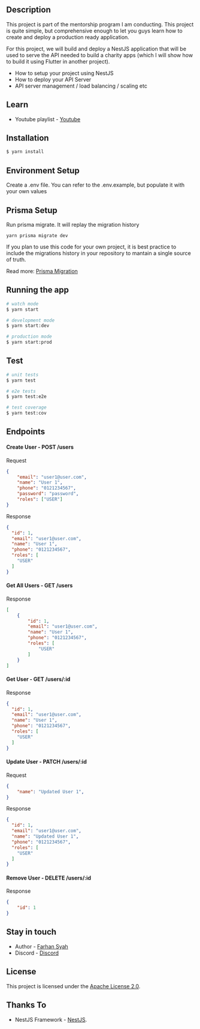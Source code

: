 ## Description

This project is part of the mentorship program I am conducting. This project is quite simple, but comprehensive enough to let you guys learn how to create and deploy a production ready application.

For this project, we will build and deploy a NestJS application that will be used to serve the API needed to build a charity apps (which I will show how to build it using Flutter in another project).

- How to setup your project using NestJS
- How to deploy your API Server
- API server management / load balancing / scaling etc

## Learn

- Youtube playlist - [Youtube](https://www.youtube.com/playlist?list=PLaFDiDlPtmkULIzkyiLD0t71Uz6AtCazi)
  
## Installation

```bash
$ yarn install
```

## Environment Setup

Create a .env file. You can refer to the .env.example, but populate it with your own values

## Prisma Setup

Run prisma migrate. It will replay the migration history
```
yarn prisma migrate dev
```

If you plan to use this code for your own project, it is best practice to include the migrations history in your repository to mantain a single source of truth. 

Read more: [Prisma Migration](https://www.prisma.io/docs/concepts/components/prisma-migrate)
## Running the app

```bash
# watch mode
$ yarn start

# development mode
$ yarn start:dev

# production mode
$ yarn start:prod
```

## Test

```bash
# unit tests
$ yarn test

# e2e tests
$ yarn test:e2e

# test coverage
$ yarn test:cov
```

## Endpoints
#### Create User - POST /users

Request
```json
{
	"email": "user1@user.com",
	"name": "User 1",
	"phone": "0121234567",
	"password": "password",
	"roles": ["USER"]
}
```
Response
```json
{
  "id": 1,
  "email": "user1@user.com",
  "name": "User 1",
  "phone": "0121234567",
  "roles": [
    "USER"
  ]
}
```

#### Get All Users - GET /users

Response
```json
[
    {
        "id": 1,
        "email": "user1@user.com",
        "name": "User 1",
        "phone": "0121234567",
        "roles": [
            "USER"
        ]
    }
]
```

#### Get User - GET /users/:id

Response
```json
{
  "id": 1,
  "email": "user1@user.com",
  "name": "User 1",
  "phone": "0121234567",
  "roles": [
    "USER"
  ]
}
```
#### Update User - PATCH /users/:id

Request
```json
{
	"name": "Updated User 1",
}
```

Response
```json
{
  "id": 1,
  "email": "user1@user.com",
  "name": "Updated User 1",
  "phone": "0121234567",
  "roles": [
    "USER"
  ]
}
```

#### Remove User - DELETE /users/:id

Response
```json
{
    "id": 1
}
```

## Stay in touch

- Author - [Farhan Syah](https://github.com/farhan-syah)
- Discord - [Discord](https://discord.gg/r7TaetxQNW)

## License

This project is licensed under the [Apache License 2.0](LICENSE).


## Thanks To

- NestJS Framework - [NestJS](https://github.com/nestjs/nest).
